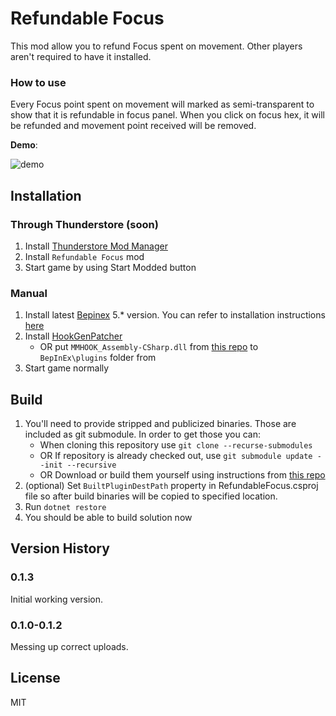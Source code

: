 # Refundable Focus

This mod allow you to refund Focus spent on movement. Other players aren't required to have it installed.

### How to use

Every Focus point spent on movement will marked as semi-transparent to show that it is refundable in focus panel. When you click on focus hex, it will be refunded and movement point received will be removed.

**Demo**:

![demo](https://raw.githubusercontent.com/amadare42/refundablefocus/master/readme/demo.gif)

## Installation

### Through Thunderstore (soon)

1. Install [Thunderstore Mod Manager](https://www.overwolf.com/app/Thunderstore-Thunderstore_Mod_Manager)
2. Install `Refundable Focus` mod
3. Start game by using Start Modded button

### Manual
1. Install latest [Bepinex](https://github.com/BepInEx/BepInEx/releases) 5.* version. You can refer to installation instructions [here](https://docs.bepinex.dev/articles/user_guide/installation/index.html)
2. Install [HookGenPatcher](https://github.com/harbingerofme/Bepinex.Monomod.HookGenPatcher) 
   - OR put `MMHOOK_Assembly-CSharp.dll` from [this repo](https://github.com/ftk-modding/stripped-binaries) to `BepInEx\plugins` folder from 
3. Start game normally

## Build
1. You'll need to provide stripped and publicized binaries. Those are included as git submodule. In order to get those you can:
    - When cloning this repository use `git clone --recurse-submodules`
    - OR If repository is already checked out, use `git submodule update --init --recursive`
    - OR Download or build them yourself using instructions from [this repo](https://github.com/ftk-modding/stripped-binaries)
2. (optional) Set `BuiltPluginDestPath` property in RefundableFocus.csproj file so after build binaries will be copied to specified location.
3. Run `dotnet restore`
4. You should be able to build solution now

## Version History

### 0.1.3

Initial working version.

### 0.1.0-0.1.2

Messing up correct uploads.

## License
MIT
